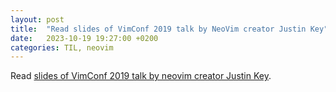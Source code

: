 ```yaml
---
layout: post
title:  "Read slides of VimConf 2019 talk by NeoVim creator Justin Key"
date:   2023-10-19 19:27:00 +0200
categories: TIL, neovim
---
```

Read [slides of VimConf 2019 talk by neovim creator Justin Key](https://vimconf.org/2019/slides/justin.pdf).

